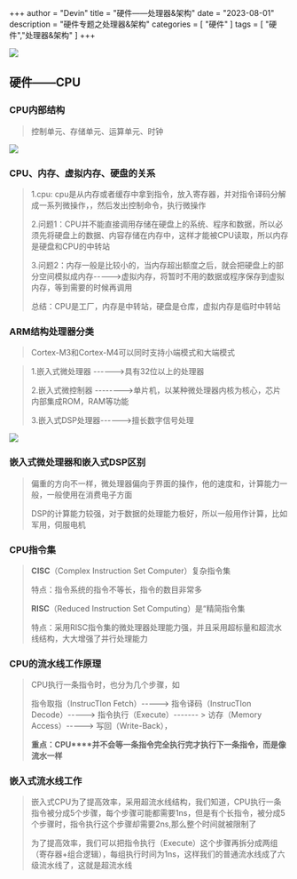 +++
author = "Devin"
title = "硬件——处理器&架构"
date = "2023-08-01"
description = "硬件专题之处理器&架构"
categories = [
    "硬件"
]
tags = [
    "硬件","处理器&架构"
]
+++

![](1.jpg)

## 硬件——CPU

### CPU内部结构

> 控制单元、存储单元、运算单元、时钟

![](2.png)

### CPU、内存、虚拟内存、硬盘的关系

> 1.cpu: cpu是从内存或者缓存中拿到指令，放入寄存器，并对指令译码分解成一系列微操作，，然后发出控制命令，执行微操作
>
> 2.问题1：CPU并不能直接调用存储在硬盘上的系统、程序和数据，所以必须先将硬盘上的数据、内容存储在内存中，这样才能被CPU读取，所以内存是硬盘和CPU的中转站
>
> 3.问题2：内存一般是比较小的，当内存超出额度之后，就会把硬盘上的部分空间模拟成内存----->虚拟内存，将暂时不用的数据或程序保存到虚拟内存，等到需要的时候再调用
>
> 总结：CPU是工厂，内存是中转站，硬盘是仓库，虚拟内存是临时中转站

### ARM结构处理器分类

> Cortex-M3和Cortex-M4可以同时支持小端模式和大端模式

> 1.嵌入式微处理器 ------>具有32位以上的处理器
>
> 2.嵌入式微控制器 -------->单片机，以某种微处理器内核为核心，芯片内部集成ROM，RAM等功能
>
> 3.嵌入式DSP处理器------>擅长数字信号处理

![](3.png)

### 嵌入式微处理器和嵌入式DSP区别

> 偏重的方向不一样，微处理器偏向于界面的操作，他的速度和，计算能力一般，一般使用在消费电子方面
>
> DSP的计算能力较强，对于数据的处理能力极好，所以一般用作计算，比如军用，伺服电机

### CPU指令集

> **CISC**（Complex Instruction Set Computer）复杂指令集
>
> 特点：指令系统的指令不等长，指令的数目非常多
>
> **RISC**（Reduced Instruction Set Computing）是“精简指令集
>
> 特点：采用RISC指令集的微处理器处理能力强，并且采用超标量和超流水线结构，大大增强了并行处理能力

### CPU的流水线工作原理

> CPU执行一条指令时，也分为几个步骤，如
>
> 指令取指（InstrucTIon Fetch）-----> 指令译码（InstrucTIon Decode）-----> 指令执行（Execute）------- > 访存（Memory Access）-----> 写回（Write-Back），
>
> **重点：CPU****并不会等一条指令完全执行完才执行下一条指令，而是像流水一样**

### 嵌入式流水线工作

> 嵌入式CPU为了提高效率，采用超流水线结构，我们知道，CPU执行一条指令被分成5个步骤，每个步骤可能都需要1ns，但是有个长指令，被分成5个步骤时，指令执行这个步骤却需要2ns,那么整个时间就被限制了
>
> 为了提高效率，我们可以把指令执行（Execute）这个步骤再拆分成两组（寄存器+组合逻辑），每组执行时间为1ns，这样我们的普通流水线成了六级流水线了，这就是超流水线

